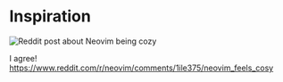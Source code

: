 # Inspiration

![Reddit post about Neovim being cozy](https://grant-uploader.s3.amazonaws.com/2025-02-10-07-30-28-2000.jpg)

I agree! https://www.reddit.com/r/neovim/comments/1ile375/neovim_feels_cosy